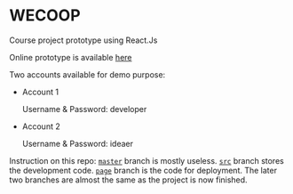 # WECOOP
Course project prototype using React.Js

Online prototype is available [here](https://webdev-jeff.github.io/redirectHelper/isom2010.html)


Two accounts available for demo purpose:

* Account 1
  
  Username & Password: developer

* Account 2
  
  Username & Password: ideaer

Instruction on this repo: [`master`](https://github.com/webdev-jeff/WECOOP/tree/master) branch is mostly useless. [`src`](https://github.com/webdev-jeff/WECOOP/tree/src) branch stores the development code. [`page`](https://github.com/webdev-jeff/WECOOP/tree/src) branch is the code for deployment. The later two branches are almost the same as the project is now finished.
